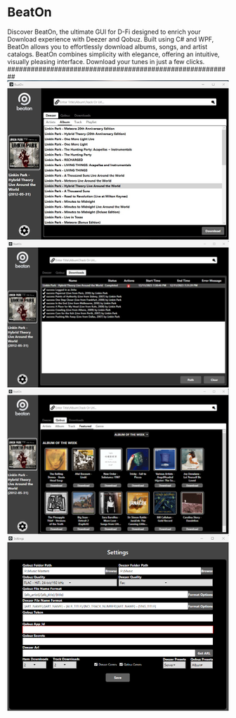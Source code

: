 # BeatOn
Discover BeatOn, the ultimate GUI for D-Fi designed to enrich your Download experience with Deezer and Qobuz. Built using C# and WPF, BeatOn allows you to effortlessly download albums, songs, and artist catalogs.  BeatOn combines simplicity with elegance, offering an intuitive, visually pleasing interface. Download your tunes in just a few clicks.
##########################################################
![Albums](./Albums.jpg)
![Downloads](./Downloads.jpg)
![Featured](./Featured.png)
![Settings](./settings.png)
